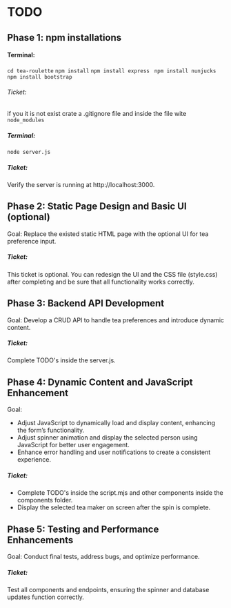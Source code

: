 # TODO

## Phase 1: npm installations

#### Terminal:

`cd tea-roulette`
`npm install`
`npm install express`
` npm install nunjucks`
`npm install bootstrap`

###### Ticket:

if you it is not exist crate a .gitignore file and inside the file wite ` node_modules`

##### Terminal:

`node server.js`

##### Ticket:

Verify the server is running at http://localhost:3000.

## Phase 2: Static Page Design and Basic UI (optional)

Goal: Replace the existed static HTML page with the optional UI for tea preference input.

##### Ticket:

This ticket is optional. You can redesign the UI and the CSS file (style.css) after completing and be sure that all functionality works correctly.

## Phase 3: Backend API Development

Goal: Develop a CRUD API to handle tea preferences and introduce dynamic content.

##### Ticket:

Complete TODO's inside the server.js.

## Phase 4: Dynamic Content and JavaScript Enhancement

Goal:

- Adjust JavaScript to dynamically load and display content, enhancing the form’s functionality.
- Adjust spinner animation and display the selected person using JavaScript for better user engagement.
- Enhance error handling and user notifications to create a consistent experience.

##### Ticket:

- Complete TODO's inside the script.mjs and other components inside the components folder.
- Display the selected tea maker on screen after the spin is complete.

## Phase 5: Testing and Performance Enhancements

Goal: Conduct final tests, address bugs, and optimize performance.

##### Ticket:

Test all components and endpoints, ensuring the spinner and database updates function correctly.
